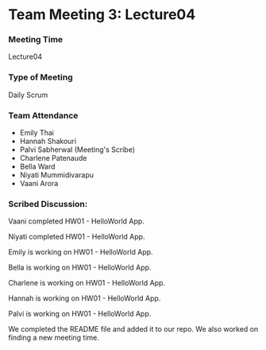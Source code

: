 # Team Meeting 3: Lecture04

### Meeting Time
Lecture04

### Type of Meeting
Daily Scrum

### Team Attendance
* Emily Thai
* Hannah Shakouri
* Palvi Sabherwal (Meeting's Scribe)
* Charlene Patenaude
* Bella Ward 
* Niyati Mummidivarapu
* Vaani Arora

### Scribed Discussion:
Vaani completed HW01 - HelloWorld App.

Niyati completed HW01 - HelloWorld App.

Emily is working on HW01 - HelloWorld App.

Bella is working on HW01 - HelloWorld App.

Charlene is working on HW01 - HelloWorld App.

Hannah is working on HW01 - HelloWorld App.

Palvi is working on HW01 - HelloWorld App. 

We completed the README file and added it to our repo. We also worked on finding a new meeting time.
